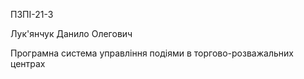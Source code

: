 ПЗПІ-21-3

Лук'янчук Данило Олегович

Програмна система управління подіями в торгово-розважальних центрах
